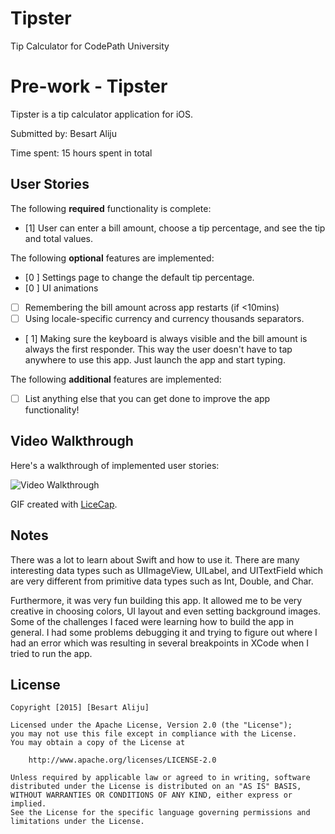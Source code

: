 # Tipster
Tip Calculator for CodePath University

# Pre-work - Tipster

Tipster is a tip calculator application for iOS.

Submitted by: Besart Aliju

Time spent: 15 hours spent in total

## User Stories

The following **required** functionality is complete:
* [1] User can enter a bill amount, choose a tip percentage, and see the tip and total values.

The following **optional** features are implemented:
* [0 ] Settings page to change the default tip percentage.
* [0 ] UI animations
* [ ] Remembering the bill amount across app restarts (if <10mins)
* [ ] Using locale-specific currency and currency thousands separators.
* [ 1] Making sure the keyboard is always visible and the bill amount is always the first responder. This way the user doesn't have to tap anywhere to use this app. Just launch the app and start typing.

The following **additional** features are implemented:

- [ ] List anything else that you can get done to improve the app functionality!

## Video Walkthrough 

Here's a walkthrough of implemented user stories:

<img src='http://i.imgur.com/link/to/your/gif/file.gif' title='Video Walkthrough' width='' alt='Video Walkthrough' />

GIF created with [LiceCap](http://www.cockos.com/licecap/).

## Notes

There was a lot to learn about Swift and how to use it. There are many interesting data types such as UIImageView, UILabel, and UITextField which are very different from primitive data types such as Int, Double, and Char. 

Furthermore, it was very fun building this app. It allowed me to be very creative in choosing colors, UI layout and even setting background images. Some of the challenges I faced were learning how to build the app in general. I had some problems debugging it and trying to figure out where I had an error which was resulting in several breakpoints in XCode when I tried to run the app. 

## License

    Copyright [2015] [Besart Aliju]

    Licensed under the Apache License, Version 2.0 (the "License");
    you may not use this file except in compliance with the License.
    You may obtain a copy of the License at

        http://www.apache.org/licenses/LICENSE-2.0

    Unless required by applicable law or agreed to in writing, software
    distributed under the License is distributed on an "AS IS" BASIS,
    WITHOUT WARRANTIES OR CONDITIONS OF ANY KIND, either express or implied.
    See the License for the specific language governing permissions and
    limitations under the License.

